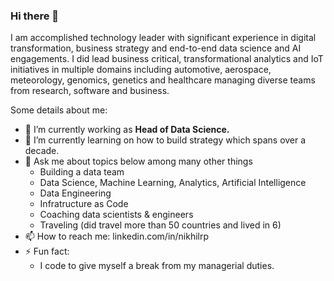 ### Hi there 👋

<!--
**nikhilRP/nikhilrp** is a ✨ _special_ ✨ repository because its `README.md` (this file) appears on your GitHub profile.
-->

I am accomplished technology leader with significant experience in digital transformation, business strategy and end-to-end data science and AI engagements. I did lead business critical, transformational analytics and IoT initiatives in multiple domains including automotive, aerospace, meteorology, genomics, genetics and healthcare managing diverse teams from research, software and business.

Some details about me:
* 🔭 I’m currently working as **Head of Data Science.**
* 🌱 I’m currently learning on how to build strategy which spans over a decade.
* 💬 Ask me about topics below among many other things
  * Building a data team
  * Data Science, Machine Learning, Analytics, Artificial Intelligence 
  * Data Engineering
  * Infratructure as Code
  * Coaching data scientists & engineers
  * Traveling (did travel more than 50 countries and lived in 6)
* 📫 How to reach me: linkedin.com/in/nikhilrp
* ⚡ Fun fact: 
  * I code to give myself a break from my managerial duties.

